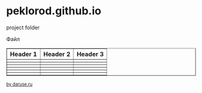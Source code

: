 # peklorod.github.io
project folder


Файл 
<html>
<head>
  <link rel="stylesheet" href="style.css">
</head>
<body>


<table class="tftable" border="1">
<tr><th>Header 1</th><th>Header 2</th><th>Header 3</th></tr>
<tr><td> </td><td> </td><td> </td></tr>
<tr><td> </td><td> </td><td> </td></tr>
<tr><td> </td><td> </td><td> </td></tr>
<tr><td> </td><td> </td><td> </td></tr>
<tr><td> </td><td> </td><td> </td></tr>
<tr><td> </td><td> </td><td> </td></tr>
</table>

<p><small> <a href="http://daruse.ru/" target="_blank">by daruse.ru</a></small></p>

</body>
</html>
